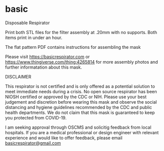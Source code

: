 # basic
Disposable Respirator

Print both STL files for the filter assembly at .20mm with no supports. Both items print in under an hour.

The flat pattern PDF contains instructions for assembling the mask

Please visit https://basicrespirator.com or https://www.thingiverse.com/thing:4265814 for more assembly photos and further informatation about this mask. 


DISCLAIMER

This respirator is not certified and is only offered as a potential solution to meet immediate needs during a crisis. No open source respirator has been NIOSH certified or approved by the CDC or NIH. Please use your best judgement and discretion before wearing this mask and observe the social distancing and hygiene guidelines recommended by the CDC and public health departments. We do not claim that this mask is guaranteed to keep you protected from COVID-19. 
 
 I am seeking approval through OSCMS and solicitig feedback from local hospitals. If you are a medical professional or design engineer with relevant experience and would like to offer feedback, please email basicrespirator@gmail.com
